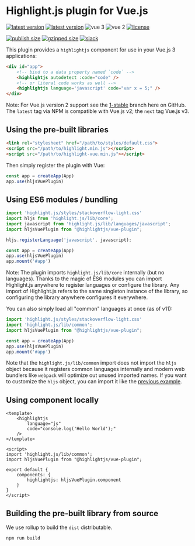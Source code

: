 # Highlight.js plugin for Vue.js

[![latest version](https://badgen.net/npm/v/@highlightjs/vue-plugin/latest?label=latest)](https://www.npmjs.com/package/@highlightjs/vue-plugin)
[![latest version](https://badgen.net/npm/v/@highlightjs/vue-plugin/next?label=next)](https://www.npmjs.com/package/@highlightjs/vue-plugin)
![vue 3](https://badgen.net/badge/vue/3/green)
![vue 2](https://badgen.net/badge/vue/2/green)
[![license](https://badgen.net/github/license/highlightjs/vue-plugin?color=cyan)](https://github.com/highlightjs/vue-plugin/blob/main/LICENSE)

[![publish size](https://badgen.net/packagephobia/publish/@highlightjs/vue-plugin?label=size)](https://packagephobia.com/result?p=@highlightjs/vue-plugin)
[![gzipped size](https://badgen.net/bundlephobia/minzip/@highlightjs/vue-plugin?label=gzipped)](https://bundlephobia.com/result?p=@highlightjs/vue-plugin)
[![slack](https://badgen.net/badge/icon/slack?icon=slack&label&color=pink)](https://join.slack.com/t/highlightjs/shared_invite/zt-mj0utgqp-TNFf4VQICnDnPg4zMHChFw)


This plugin provides a `highlightjs` component for use in your Vue.js 3 applications:

```html
<div id="app">
    <!-- bind to a data property named `code` -->
    <highlightjs autodetect :code="code" />
    <!-- or literal code works as well -->
    <highlightjs language='javascript' code="var x = 5;" />
</div>
```

Note: For Vue.js version 2 support see the [1-stable](https://github.com/highlightjs/vue-plugin/tree/1-stable) branch here on GitHub.  The `latest` tag via NPM is compatible with Vue.js v2; the `next` tag Vue.js v3.

## Using the pre-built libraries

```html
<link rel="stylesheet" href="/path/to/styles/default.css">
<script src="/path/to/highlight.min.js"></script>
<script src="/path/to/highlight-vue.min.js"></script>
```

Then simply register the plugin with Vue:

```js
const app = createApp(App)
app.use(hljsVuePlugin)
```


## Using ES6 modules / bundling

```js
import 'highlight.js/styles/stackoverflow-light.css'
import hljs from 'highlight.js/lib/core';
import javascript from 'highlight.js/lib/languages/javascript';
import hljsVuePlugin from "@highlightjs/vue-plugin";

hljs.registerLanguage('javascript', javascript);

const app = createApp(App)
app.use(hljsVuePlugin)
app.mount('#app')
```

Note: The plugin imports `highlight.js/lib/core` internally (but no languages).  Thanks to the magic of ES6 modules you can import Highlight.js anywhere to register languages or configure the library.  Any import of Highlight.js refers to the same singleton instance of the library, so configuring the library anywhere configures it everywhere.

You can also simply load all "common" languages at once (as of v11):

```js
import 'highlight.js/styles/stackoverflow-light.css'
import 'highlight.js/lib/common';
import hljsVuePlugin from "@highlightjs/vue-plugin";

const app = createApp(App)
app.use(hljsVuePlugin)
app.mount('#app')
```

Note that the `highlight.js/lib/common` import does not import the `hljs` object because it registers common languages internally and modern web bundlers like `webpack` will optimize out unused imported names. If you want to customize the `hljs` object, you can import it like the [previous example](#using-es6-modules--bundling).

## Using component locally

```vue
<template>
    <highlightjs
        language="js"
        code="console.log('Hello World');"
    />
</template>

<script>
import 'highlight.js/lib/common';
import hljsVuePlugin from "@highlightjs/vue-plugin";

export default {
    components: {
        highlightjs: hljsVuePlugin.component
    }
}
</script>
```

## Building the pre-built library from source

We use rollup to build the `dist` distributable.

```
npm run build
```
